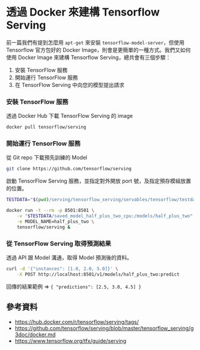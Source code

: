 # 透過 Docker 來建構 Tensorflow Serving

前一篇我們有提到怎麼用 `apt-get` 來安裝 `tensorflow-model-server`，但使用 Tensorflow 官方包好的 Docker Image，則會是更簡單的一種方式。我們又如何使用 Docker Image 來建構 Tensorflow Serving，總共會有三個步驟：

1. 安裝 TensorFlow 服務
1. 開始運行 TensorFlow 服務
1. 在 TensorFlow Serving 中向您的模型提出請求

### 安裝 TensorFlow 服務

透過 Docker Hub 下載 TensorFlow Serving 的 image

```sh
docker pull tensorflow/serving
```

### 開始運行 TensorFlow 服務

從 Git repo 下載預先訓練的 Model

```sh
git clone https://github.com/tensorflow/serving
```

啟動 TensorFlow Serving 服務，並指定對外開放 port 號，及指定預存模組放置的位置。

```sh
TESTDATA="$(pwd)/serving/tensorflow_serving/servables/tensorflow/testdata"

docker run -t --rm -p 8501:8501 \
    -v "$TESTDATA/saved_model_half_plus_two_cpu:/models/half_plus_two" \
    -e MODEL_NAME=half_plus_two \
    tensorflow/serving &
```

### 從 TensorFlow Serving 取得預測結果

透過 API 跟 Model 溝通，取得 Model 預測後的資料。

```sh
curl -d '{"instances": [1.0, 2.0, 5.0]}' \
    -X POST http://localhost:8501/v1/models/half_plus_two:predict
```

回傳的結果範例 => `{ "predictions": [2.5, 3.0, 4.5] }`

## 參考資料

- <https://hub.docker.com/r/tensorflow/serving/tags/>
- <https://github.com/tensorflow/serving/blob/master/tensorflow_serving/g3doc/docker.md>
- <https://www.tensorflow.org/tfx/guide/serving>
